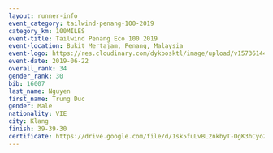 ```yaml
--- 
layout: runner-info 
event_category: tailwind-penang-100-2019 
category_km: 100MILES 
event-title: Tailwind Penang Eco 100 2019 
event-location: Bukit Mertajam, Penang, Malaysia 
event-logo: https://res.cloudinary.com/dykbosktl/image/upload/v1573614442/Logo/Logo_gqlzi3.jpg 
event-date: 2019-06-22 
overall_rank: 34
gender_rank: 30
bib: 16007
last_name: Nguyen
first_name: Trung Duc
gender: Male
nationality: VIE
city: Klang
finish: 39-39-30
certificate: https://drive.google.com/file/d/1sk5fuLvBL2nkbyT-OgK3hCyo28keKpmv/view?usp=sharing
--- 
```

